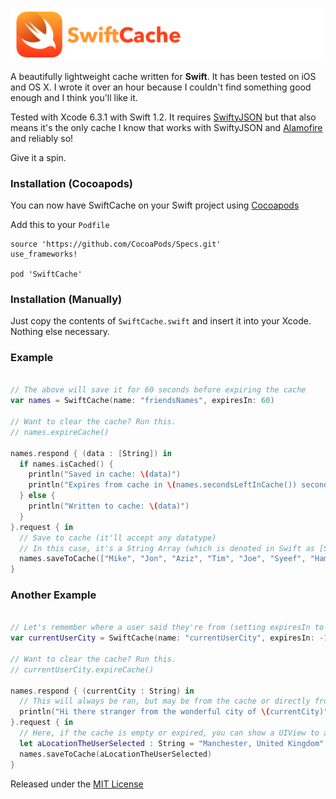 ![](SwiftCache.png)

A beautifully lightweight cache written for **Swift**. It has been tested on iOS and OS X. I wrote it over an hour because I couldn't find something good enough and I think you'll like it.

Tested with Xcode 6.3.1 with Swift 1.2. It requires [SwiftyJSON](https://github.com/SwiftyJSON/SwiftyJSON) but that also means it's the only cache I know that works with SwiftyJSON and [Alamofire](https://github.com/alamofire/alamofire) and reliably so!

Give it a spin.

### Installation (Cocoapods)

You can now have SwiftCache on your Swift project using [Cocoapods](http://cocoapods.org)

Add this to your `Podfile`

```
source 'https://github.com/CocoaPods/Specs.git'
use_frameworks!

pod 'SwiftCache'
```

### Installation (Manually)

Just copy the contents of `SwiftCache.swift` and insert it into your Xcode. Nothing else necessary.

### Example

```swift

// The above will save it for 60 seconds before expiring the cache
var names = SwiftCache(name: "friendsNames", expiresIn: 60)

// Want to clear the cache? Run this.
// names.expireCache()

names.respond { (data : [String]) in
  if names.isCached() {
    println("Saved in cache: \(data)")
    println("Expires from cache in \(names.secondsLeftInCache()) seconds")
  } else {
    println("Written to cache: \(data)")
  }
}.request { in
  // Save to cache (it'll accept any datatype)
  // In this case, it's a String Array (which is denoted in Swift as [String])
  names.saveToCache(["Mike", "Jon", "Aziz", "Tim", "Joe", "Syeef", "Hamer", "Li", "Gregor"])
}

```

### Another Example

```swift

// Let's remember where a user said they're from (setting expiresIn to -1 means forever)
var currentUserCity = SwiftCache(name: "currentUserCity", expiresIn: -1)

// Want to clear the cache? Run this.
// currentUserCity.expireCache()

names.respond { (currentCity : String) in
  // This will always be ran, but may be from the cache or directly from the block in .request
  println("Hi there stranger from the wonderful city of \(currentCity)")
}.request { in
  // Here, if the cache is empty or expired, you can show a UIView to ask for their location
  let aLocationTheUserSelected : String = "Manchester, United Kingdom"
  names.saveToCache(aLocationTheUserSelected)
}

```

Released under the [MIT License](http://bih.mit-license.org)

